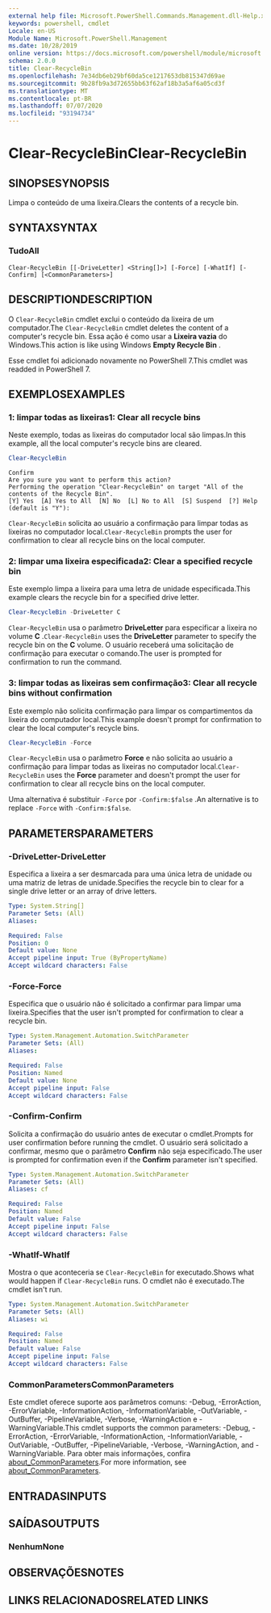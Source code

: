 ```yaml
---
external help file: Microsoft.PowerShell.Commands.Management.dll-Help.xml
keywords: powershell, cmdlet
Locale: en-US
Module Name: Microsoft.PowerShell.Management
ms.date: 10/28/2019
online version: https://docs.microsoft.com/powershell/module/microsoft.powershell.management/clear-recyclebin?view=powershell-7.1&WT.mc_id=ps-gethelp
schema: 2.0.0
title: Clear-RecycleBin
ms.openlocfilehash: 7e34db6eb29bf60da5ce1217653db815347d69ae
ms.sourcegitcommit: 9b28fb9a3d72655bb63f62af18b3a5af6a05cd3f
ms.translationtype: MT
ms.contentlocale: pt-BR
ms.lasthandoff: 07/07/2020
ms.locfileid: "93194734"
---
```

# <span data-ttu-id="b774d-103">Clear-RecycleBin</span><span class="sxs-lookup"><span data-stu-id="b774d-103">Clear-RecycleBin</span></span>

## <span data-ttu-id="b774d-104">SINOPSE</span><span class="sxs-lookup"><span data-stu-id="b774d-104">SYNOPSIS</span></span>
<span data-ttu-id="b774d-105">Limpa o conteúdo de uma lixeira.</span><span class="sxs-lookup"><span data-stu-id="b774d-105">Clears the contents of a recycle bin.</span></span>

## <span data-ttu-id="b774d-106">SYNTAX</span><span class="sxs-lookup"><span data-stu-id="b774d-106">SYNTAX</span></span>

### <span data-ttu-id="b774d-107">Tudo</span><span class="sxs-lookup"><span data-stu-id="b774d-107">All</span></span>

```
Clear-RecycleBin [[-DriveLetter] <String[]>] [-Force] [-WhatIf] [-Confirm] [<CommonParameters>]
```

## <span data-ttu-id="b774d-108">DESCRIPTION</span><span class="sxs-lookup"><span data-stu-id="b774d-108">DESCRIPTION</span></span>

<span data-ttu-id="b774d-109">O `Clear-RecycleBin` cmdlet exclui o conteúdo da lixeira de um computador.</span><span class="sxs-lookup"><span data-stu-id="b774d-109">The `Clear-RecycleBin` cmdlet deletes the content of a computer's recycle bin.</span></span> <span data-ttu-id="b774d-110">Essa ação é como usar a **Lixeira vazia** do Windows.</span><span class="sxs-lookup"><span data-stu-id="b774d-110">This action is like using Windows **Empty Recycle Bin** .</span></span>

<span data-ttu-id="b774d-111">Esse cmdlet foi adicionado novamente no PowerShell 7.</span><span class="sxs-lookup"><span data-stu-id="b774d-111">This cmdlet was readded in PowerShell 7.</span></span>

## <span data-ttu-id="b774d-112">EXEMPLOS</span><span class="sxs-lookup"><span data-stu-id="b774d-112">EXAMPLES</span></span>

### <span data-ttu-id="b774d-113">1: limpar todas as lixeiras</span><span class="sxs-lookup"><span data-stu-id="b774d-113">1: Clear all recycle bins</span></span>

<span data-ttu-id="b774d-114">Neste exemplo, todas as lixeiras do computador local são limpas.</span><span class="sxs-lookup"><span data-stu-id="b774d-114">In this example, all the local computer's recycle bins are cleared.</span></span>

```powershell
Clear-RecycleBin
```

```Output
Confirm
Are you sure you want to perform this action?
Performing the operation "Clear-RecycleBin" on target "All of the contents of the Recycle Bin".
[Y] Yes  [A] Yes to All  [N] No  [L] No to All  [S] Suspend  [?] Help (default is "Y"):
```

<span data-ttu-id="b774d-115">`Clear-RecycleBin` solicita ao usuário a confirmação para limpar todas as lixeiras no computador local.</span><span class="sxs-lookup"><span data-stu-id="b774d-115">`Clear-RecycleBin` prompts the user for confirmation to clear all recycle bins on the local computer.</span></span>

### <span data-ttu-id="b774d-116">2: limpar uma lixeira especificada</span><span class="sxs-lookup"><span data-stu-id="b774d-116">2: Clear a specified recycle bin</span></span>

<span data-ttu-id="b774d-117">Este exemplo limpa a lixeira para uma letra de unidade especificada.</span><span class="sxs-lookup"><span data-stu-id="b774d-117">This example clears the recycle bin for a specified drive letter.</span></span>

```powershell
Clear-RecycleBin -DriveLetter C
```

<span data-ttu-id="b774d-118">`Clear-RecycleBin` usa o parâmetro **DriveLetter** para especificar a lixeira no volume **C** .</span><span class="sxs-lookup"><span data-stu-id="b774d-118">`Clear-RecycleBin` uses the **DriveLetter** parameter to specify the recycle bin on the **C** volume.</span></span> <span data-ttu-id="b774d-119">O usuário receberá uma solicitação de confirmação para executar o comando.</span><span class="sxs-lookup"><span data-stu-id="b774d-119">The user is prompted for confirmation to run the command.</span></span>

### <span data-ttu-id="b774d-120">3: limpar todas as lixeiras sem confirmação</span><span class="sxs-lookup"><span data-stu-id="b774d-120">3: Clear all recycle bins without confirmation</span></span>

<span data-ttu-id="b774d-121">Este exemplo não solicita confirmação para limpar os compartimentos da lixeira do computador local.</span><span class="sxs-lookup"><span data-stu-id="b774d-121">This example doesn't prompt for confirmation to clear the local computer's recycle bins.</span></span>

```powershell
Clear-RecycleBin -Force
```

<span data-ttu-id="b774d-122">`Clear-RecycleBin` usa o parâmetro **Force** e não solicita ao usuário a confirmação para limpar todas as lixeiras no computador local.</span><span class="sxs-lookup"><span data-stu-id="b774d-122">`Clear-RecycleBin` uses the **Force** parameter and doesn't prompt the user for confirmation to clear all recycle bins on the local computer.</span></span>

<span data-ttu-id="b774d-123">Uma alternativa é substituir `-Force` por `-Confirm:$false` .</span><span class="sxs-lookup"><span data-stu-id="b774d-123">An alternative is to replace `-Force` with `-Confirm:$false`.</span></span>

## <span data-ttu-id="b774d-124">PARAMETERS</span><span class="sxs-lookup"><span data-stu-id="b774d-124">PARAMETERS</span></span>

### <span data-ttu-id="b774d-125">-DriveLetter</span><span class="sxs-lookup"><span data-stu-id="b774d-125">-DriveLetter</span></span>

<span data-ttu-id="b774d-126">Especifica a lixeira a ser desmarcada para uma única letra de unidade ou uma matriz de letras de unidade.</span><span class="sxs-lookup"><span data-stu-id="b774d-126">Specifies the recycle bin to clear for a single drive letter or an array of drive letters.</span></span>

```yaml
Type: System.String[]
Parameter Sets: (All)
Aliases:

Required: False
Position: 0
Default value: None
Accept pipeline input: True (ByPropertyName)
Accept wildcard characters: False
```

### <span data-ttu-id="b774d-127">-Force</span><span class="sxs-lookup"><span data-stu-id="b774d-127">-Force</span></span>

<span data-ttu-id="b774d-128">Especifica que o usuário não é solicitado a confirmar para limpar uma lixeira.</span><span class="sxs-lookup"><span data-stu-id="b774d-128">Specifies that the user isn't prompted for confirmation to clear a recycle bin.</span></span>

```yaml
Type: System.Management.Automation.SwitchParameter
Parameter Sets: (All)
Aliases:

Required: False
Position: Named
Default value: None
Accept pipeline input: False
Accept wildcard characters: False
```

### <span data-ttu-id="b774d-129">-Confirm</span><span class="sxs-lookup"><span data-stu-id="b774d-129">-Confirm</span></span>

<span data-ttu-id="b774d-130">Solicita a confirmação do usuário antes de executar o cmdlet.</span><span class="sxs-lookup"><span data-stu-id="b774d-130">Prompts for user confirmation before running the cmdlet.</span></span> <span data-ttu-id="b774d-131">O usuário será solicitado a confirmar, mesmo que o parâmetro **Confirm** não seja especificado.</span><span class="sxs-lookup"><span data-stu-id="b774d-131">The user is prompted for confirmation even if the **Confirm** parameter isn't specified.</span></span>

```yaml
Type: System.Management.Automation.SwitchParameter
Parameter Sets: (All)
Aliases: cf

Required: False
Position: Named
Default value: False
Accept pipeline input: False
Accept wildcard characters: False
```

### <span data-ttu-id="b774d-132">-WhatIf</span><span class="sxs-lookup"><span data-stu-id="b774d-132">-WhatIf</span></span>

<span data-ttu-id="b774d-133">Mostra o que aconteceria se `Clear-RecycleBin` for executado.</span><span class="sxs-lookup"><span data-stu-id="b774d-133">Shows what would happen if `Clear-RecycleBin` runs.</span></span> <span data-ttu-id="b774d-134">O cmdlet não é executado.</span><span class="sxs-lookup"><span data-stu-id="b774d-134">The cmdlet isn't run.</span></span>

```yaml
Type: System.Management.Automation.SwitchParameter
Parameter Sets: (All)
Aliases: wi

Required: False
Position: Named
Default value: False
Accept pipeline input: False
Accept wildcard characters: False
```

### <span data-ttu-id="b774d-135">CommonParameters</span><span class="sxs-lookup"><span data-stu-id="b774d-135">CommonParameters</span></span>

<span data-ttu-id="b774d-136">Este cmdlet oferece suporte aos parâmetros comuns: -Debug, -ErrorAction, -ErrorVariable, -InformationAction, -InformationVariable, -OutVariable, -OutBuffer, -PipelineVariable, -Verbose, -WarningAction e -WarningVariable.</span><span class="sxs-lookup"><span data-stu-id="b774d-136">This cmdlet supports the common parameters: -Debug, -ErrorAction, -ErrorVariable, -InformationAction, -InformationVariable, -OutVariable, -OutBuffer, -PipelineVariable, -Verbose, -WarningAction, and -WarningVariable.</span></span> <span data-ttu-id="b774d-137">Para obter mais informações, confira [about_CommonParameters](https://go.microsoft.com/fwlink/?LinkID=113216).</span><span class="sxs-lookup"><span data-stu-id="b774d-137">For more information, see [about_CommonParameters](https://go.microsoft.com/fwlink/?LinkID=113216).</span></span>

## <span data-ttu-id="b774d-138">ENTRADAS</span><span class="sxs-lookup"><span data-stu-id="b774d-138">INPUTS</span></span>

## <span data-ttu-id="b774d-139">SAÍDAS</span><span class="sxs-lookup"><span data-stu-id="b774d-139">OUTPUTS</span></span>

### <span data-ttu-id="b774d-140">Nenhum</span><span class="sxs-lookup"><span data-stu-id="b774d-140">None</span></span>

## <span data-ttu-id="b774d-141">OBSERVAÇÕES</span><span class="sxs-lookup"><span data-stu-id="b774d-141">NOTES</span></span>

## <span data-ttu-id="b774d-142">LINKS RELACIONADOS</span><span class="sxs-lookup"><span data-stu-id="b774d-142">RELATED LINKS</span></span>

